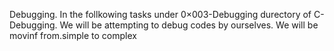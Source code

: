 Debugging. In the follkowing tasks under 0×003-Debugging durectory of C-Debugging. We will be attempting to debug codes by ourselves. We will be movinf from.simple to complex
